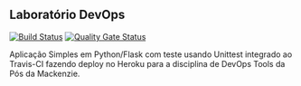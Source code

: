 ## Laboratório DevOps

[![Build Status](https://travis-ci.com/brunope84/devopslab3.svg?branch=main)](https://travis-ci.com/brunope84/devopslab3)
[![Quality Gate Status](https://sonarcloud.io/api/project_badges/measure?project=brunope84_devopslab3&metric=alert_status)](https://sonarcloud.io/dashboard?id=brunope84_devopslab3)

Aplicação Simples em Python/Flask com teste usando Unittest integrado ao Travis-CI fazendo deploy no Heroku para a disciplina de DevOps Tools da Pós da Mackenzie.
